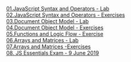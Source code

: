 <a href="https://github.com/HristoShabanakov/JavaScriptCore/tree/master/JS%20Fundamentals%20-%20January%202019/01.JavaScript%20Syntax%20and%20Operators%20-%20Lab">01.JavaScript Syntax and Operators - Lab</a><br>
<a href="https://github.com/HristoShabanakov/JavaScriptCore/tree/master/JS%20Fundamentals%20-%20January%202019/02.JavaScript%20Syntax%20and%20Operators%20-%20Exercises">02.JavaScript Syntax and Operators - Exercises</a><br>
<a href="https://github.com/HristoShabanakov/JavaScriptCore/tree/master/JS%20Fundamentals%20-%20January%202019/03.Document%20Object%20Model%20-%20Lab">03.Document Object Model - Lab</a><br>
<a href="https://github.com/HristoShabanakov/JavaScriptCore/tree/master/JS%20Fundamentals%20-%20January%202019/04.Document%20Object%20Model%20-%20Exercises">04.Document Object Model - Exercises</a><br>
<a href="https://github.com/HristoShabanakov/JavaScriptCore/tree/master/JS%20Fundamentals%20-%20January%202019/05.Functions%20and%20Logic%20Flow%20-%20Exercise"> 05.Functions and Logic Flow - Exercise </a><br>
<a href="https://github.com/HristoShabanakov/JavaScriptCore/tree/master/JS%20Fundamentals%20-%20January%202019/06.Arrays%20and%20Matrices%20-%20Lab"> 06.Arrays and Matrices - Lab</a><br>
<a href="https://github.com/HristoShabanakov/JavaScriptCore/tree/master/JS%20Fundamentals%20-%20January%202019/07.Arrays%20and%20Matrices%20-%20Exercises"> 07.Arrays and Matrices  -Exercises</a><br>
<a href ="https://github.com/HristoShabanakov/JavaScriptCore/tree/master/JS%20Fundamentals%20-%20January%202019/JS%20Essentials%20Exam%20-%209%20June%202019">08. JS Essentials Exam - 9 June 2019 </a><br>
